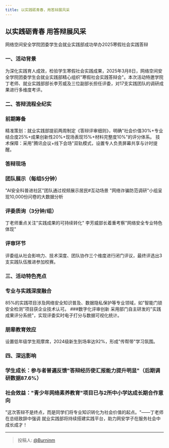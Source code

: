 ```yaml
---
title: 以实践砺青春，用答辩展风采
---
```


## 以实践砺青春 用答辩展风采
网络空间安全学院团委学生会就业实践部成功举办2025寒假社会实践答辩
### 一、活动背景
为深化实践育人成效，检验学生寒假社会实践成果，2025年3月8日，网络空间安全学院团委学生会就业实践部精心组织"寒假社会实践答辩会"。本次活动特邀学院丁老师、就业实践部部长李芳威及三位副部长担任评委，对17支实践团队的调研成果进行多维度考评。
### 二、答辩流程全纪实
### 前期筹备
精准策划：就业实践部提前两周制定《答辩评审细则》，明确"社会价值30%+专业结合度25%+成果创新性20%+现场表现15%+材料完整度10%"的评分体系。
技术保障：采用"腾讯会议+线下会场"双轨模式，设置专人负责屏幕共享与计时提醒。
### 答辩现场
### 团队展示（每组5分钟）
"AI安全科普进社区"团队通过视频展示居民#互动场景
"网络诈骗防范调研"小组呈现10,000份问卷的大数据分析
### 评委质询（3分钟/组）
丁老师重点关注"实践成果的可持续转化"
李芳威部长着重考察"网络安全专业特色体现"
### 评审环节
评委组从社会影响力、技术深度、团队协作三个维度进行闭门评议，最终评选出3支实践队伍推进参加校赛。
### 三、活动特色亮点
### 专业与实践深度融合
85%的实践项目涉及网络安全知识普及、数据隐私保护等专业领域，如"智能门锁安全检测"项目获企业技术认可。
###数字化评审创新
采用部门自主研发的"实践成果评分系统"，实现评委实时电子打分与数据可视化统计。
### 朋辈教育效应
设置低年级学生观摩席，2024级新生到场率达92%，形成"传帮带"学习氛围。
### 四、深远影响
### 学生成长：参与者普遍反馈"答辩经历使汇报能力提升明显"（后期调研数据87.6%）
### 社会效益："青少年网络素养教育"项目已与2所中小学达成长期合作意向
"这次答辩不是终点，而是同学们将专业知识转化为社会价值的起点。"——丁老师在总结致辞中强调
就业实践部将持续搭建实践平台，助力网安学子在服务社会中成长成才！

---

> 投稿人: [@Burninm](https://github.com/Burninm)
